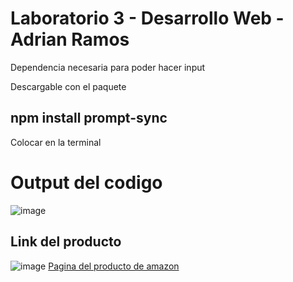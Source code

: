 # Laboratorio 3 - Desarrollo Web - Adrian Ramos

Dependencia necesaria para poder hacer input

Descargable con el paquete 

## npm install prompt-sync 

Colocar en la terminal 

# Output del codigo 

![image](https://github.com/user-attachments/assets/c1be0b96-895c-490b-83aa-3d78868c7ccf)

## Link del producto
![image](https://github.com/user-attachments/assets/708e1912-f851-48d0-b2cb-afbcb42f12b5)
[Pagina del producto de amazon](https://www.amazon.com/-/es/Pulsar-Gaming-Gears-inal%C3%A1mbrico-interruptores/dp/B0CR1L9NL9/ref=pd_ci_mcx_pspc_dp_d_2_t_2?pd_rd_w=XoUmu&content-id=amzn1.sym.568f3b6b-5aad-4bfd-98ee-d827f03151e4&pf_rd_p=568f3b6b-5aad-4bfd-98ee-d827f03151e4&pf_rd_r=V07G0XBC30GFD5QDX02V&pd_rd_wg=5BUBT&pd_rd_r=c784fb85-a147-40fd-9ee4-c8be74d4fe00&pd_rd_i=B0CLGSVYYV&th=1)


